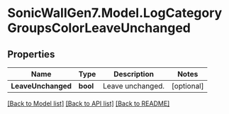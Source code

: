 # SonicWallGen7.Model.LogCategoryGroupsColorLeaveUnchanged

## Properties

Name | Type | Description | Notes
------------ | ------------- | ------------- | -------------
**LeaveUnchanged** | **bool** | Leave unchanged. | [optional] 

[[Back to Model list]](../README.md#documentation-for-models) [[Back to API list]](../README.md#documentation-for-api-endpoints) [[Back to README]](../README.md)

